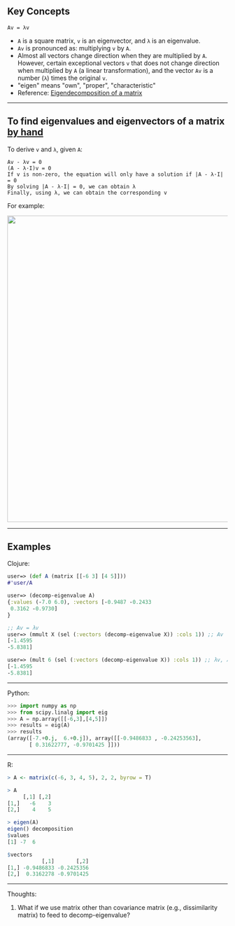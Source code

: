 ## Key Concepts

```Av = λv```

- ```A``` is a square matrix, ```v``` is an eigenvector, and ```λ``` is an eigenvalue.
- ```Av``` is pronounced as: multiplying ```v``` by ```A```.
- Almost all vectors change direction when they are multiplied by ```A```. However, certain exceptional vectors ```v``` that does not change direction when multiplied by ```A``` (a linear transformation), and the vector ```Av``` is a number (```λ```) times the original ```v```.
- "eigen" means "own", "proper", "characteristic"
- Reference: <a href="https://en.wikipedia.org/wiki/Eigendecomposition_of_a_matrix">Eigendecomposition of a matrix</a>

<hr>

## To find eigenvalues and eigenvectors of a matrix <a href="http://math.mit.edu/~gs/linearalgebra/ila0601.pdf">by hand</a>

To derive ```v``` and ```λ```, given ```A```:
```
Av - λv = 0
(A - λ·I)v = 0
If v is non-zero, the equation will only have a solution if |A - λ·I| = 0
By solving |A - λ·I| = 0, we can obtain λ
Finally, using λ, we can obtain the corresponding v
```

For example:
<p align="center"><img src="./images/eigenvalue_eigenvector_by_hand.png" width="700px"></p>

<hr>

## Examples

Clojure:
```Clojure
user=> (def A (matrix [[-6 3] [4 5]]))
#'user/A

user=> (decomp-eigenvalue A)
{:values (-7.0 6.0), :vectors [-0.9487 -0.2433
 0.3162 -0.9730]
}

;; Av = λv
user=> (mmult X (sel (:vectors (decomp-eigenvalue X)) :cols 1)) ;; Av
[-1.4595
-5.8381]

user=> (mult 6 (sel (:vectors (decomp-eigenvalue X)) :cols 1)) ;; λv, λ = 6
[-1.4595
-5.8381]
```

<hr>

Python:
```Python
>>> import numpy as np
>>> from scipy.linalg import eig
>>> A = np.array([[-6,3],[4,5]])
>>> results = eig(A)
>>> results
(array([-7.+0.j,  6.+0.j]), array([[-0.9486833 , -0.24253563],
       [ 0.31622777, -0.9701425 ]]))
```

<hr>

R:
```R
> A <- matrix(c(-6, 3, 4, 5), 2, 2, byrow = T)

> A
     [,1] [,2]
[1,]   -6    3
[2,]    4    5

> eigen(A)
eigen() decomposition
$values
[1] -7  6

$vectors
           [,1]       [,2]
[1,] -0.9486833 -0.2425356
[2,]  0.3162278 -0.9701425
```

<hr>

Thoughts:
1. What if we use matrix other than covariance matrix (e.g., dissimilarity matrix) to feed to decomp-eigenvalue?
